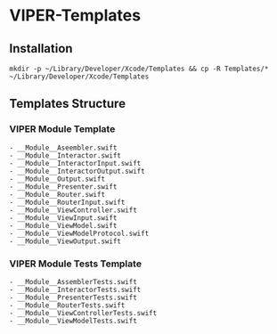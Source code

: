 # VIPER-Templates

## Installation 
```
mkdir -p ~/Library/Developer/Xcode/Templates && cp -R Templates/* ~/Library/Developer/Xcode/Templates
```

## Templates Structure

### VIPER Module Template

```
- __Module__Aseembler.swift
- __Module__Interactor.swift
- __Module__InteractorInput.swift
- __Module__InteractorOutput.swift
- __Module__Output.swift
- __Module__Presenter.swift
- __Module__Router.swift
- __Module__RouterInput.swift
- __Module__ViewController.swift
- __Module__ViewInput.swift
- __Module__ViewModel.swift
- __Module__ViewModelProtocol.swift
- __Module__ViewOutput.swift
```

### VIPER Module Tests Template
```
- __Module__AssemblerTests.swift
- __Module__InteractorTests.swift
- __Module__PresenterTests.swift
- __Module__RouterTests.swift
- __Module__ViewControllerTests.swift
- __Module__ViewModelTests.swift
```
